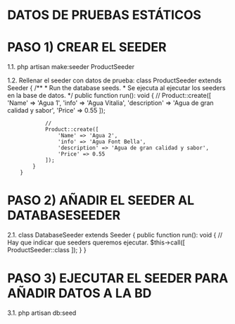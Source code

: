 # DATOS DE PRUEBAS ESTÁTICOS

# PASO 1) CREAR EL SEEDER

1.1. php artisan make:seeder ProductSeeder

1.2. Rellenar el seeder con datos de prueba:
        class ProductSeeder extends Seeder
        {
            /**
            * Run the database seeds.
            * Se ejecuta al ejecutar los seeders en la base de datos.
            */
            public function run(): void 
            {
                // 
                Product::create([
                    'Name' => 'Agua 1',
                    'info' => 'Agua Vitalia',
                    'description' => 'Agua de gran calidad y sabor',
                    'Price' => 0.55
                ]);

                // 
                Product::create([
                    'Name' => 'Agua 2',
                    'info' => 'Agua Font Bella',
                    'description' => 'Agua de gran calidad y sabor',
                    'Price' => 0.55
                ]);
            }
        }

# PASO 2) AÑADIR EL SEEDER AL DATABASESEEDER

2.1.    class DatabaseSeeder extends Seeder
        {
            public function run(): void
            {
                // Hay que indicar que seeders queremos ejecutar.
                $this->call([
                    ProductSeeder::class
                ]);
            }
        }

# PASO 3) EJECUTAR EL SEEDER PARA AÑADIR DATOS A LA BD

3.1. php artisan db:seed